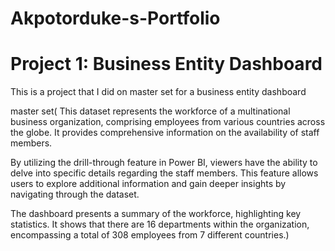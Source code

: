 # Akpotorduke-s-Portfolio

# Project 1: Business Entity Dashboard

This is a project that I did on master set for a business entity dashboard

master set(  This dataset represents the workforce of a multinational business organization, comprising employees from various countries across the globe. It provides comprehensive information on the availability of staff members.

By utilizing the drill-through feature in Power BI, viewers have the ability to delve into specific details regarding the staff members. This feature allows users to explore additional information and gain deeper insights by navigating through the dataset.

The dashboard presents a summary of the workforce, highlighting key statistics. It shows that there are 16 departments within the organization, encompassing a total of 308 employees from 7 different countries.)

